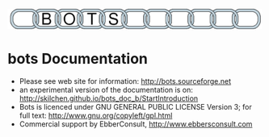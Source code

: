 ![](docs/botslogo_chain.png)

# bots Documentation

- Please see web site for information: http://bots.sourceforge.net
- an experimental version of the documentation is on: http://skilchen.github.io/bots_doc_b/StartIntroduction
- Bots is licenced under GNU GENERAL PUBLIC LICENSE Version 3; for full text: http://www.gnu.org/copyleft/gpl.html
- Commercial support by EbberConsult, http://www.ebbersconsult.com
